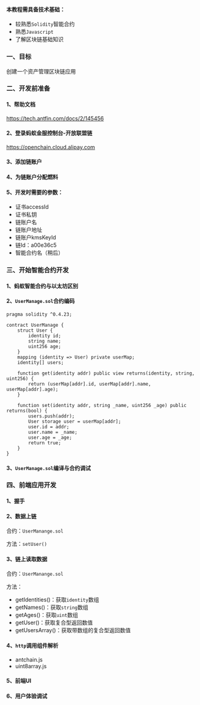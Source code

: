 #### 本教程需具备技术基础：
* 较熟悉`Solidity`智能合约
* 熟悉`Javascript`
* 了解区块链基础知识

### 一、目标
创建一个资产管理区块链应用

### 二、开发前准备
#### 1、帮助文档
https://tech.antfin.com/docs/2/145456

#### 2、登录蚂蚁金服控制台-开放联盟链
https://openchain.cloud.alipay.com

#### 3、添加链账户

#### 4、为链账户分配燃料

#### 5、开发时需要的参数：
* 证书accessId
* 证书私钥
* 链账户名
* 链账户地址
* 链账户kmsKeyId
* 链Id：a00e36c5
* 智能合约名（稍后）

### 三、开始智能合约开发
#### 1、蚂蚁智能合约与以太坊区别

#### 2、`UserManage.sol`合约编码
```
pragma solidity ^0.4.23;

contract UserManage {
    struct User {
        identity id;
        string name;
        uint256 age;
    }
    mapping (identity => User) private userMap;
    identity[] users;

    function get(identity addr) public view returns(identity, string, uint256) {
        return (userMap[addr].id, userMap[addr].name, userMap[addr].age);
    }

    function set(identity addr, string _name, uint256 _age) public returns(bool) {
        users.push(addr);
        User storage user = userMap[addr];
        user.id = addr;
        user.name = _name;
        user.age = _age;
        return true;
    }
}

```

#### 3、`UserManage.sol`编译与合约调试

### 四、前端应用开发

#### 1、握手

#### 2、数据上链
合约：`UserManange.sol`

方法：`setUser()`

#### 3、链上读取数据
合约：`UserManange.sol`

方法：
* getIdentities()：获取`identity`数组
* getNames()：获取`string`数组
* getAges()：获取`uint`数组
* getUser()：获取复合型返回数值
* getUsersArray()：获取带数组的复合型返回数值

#### 4、`http`调用组件解析
* antchain.js
* uint8array.js

#### 5、前端UI

#### 6、用户体验调试
